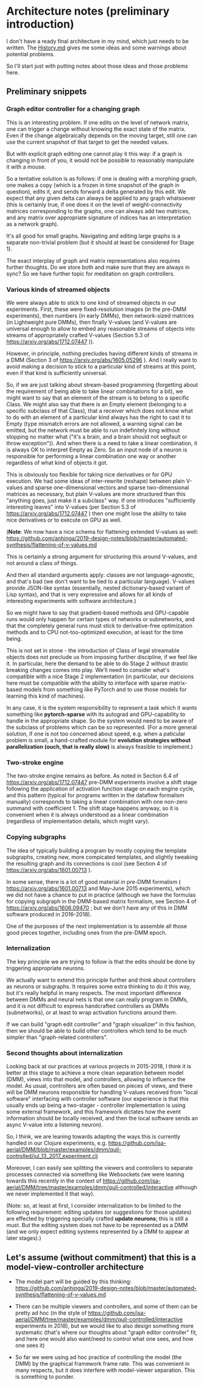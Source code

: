 # Architecture notes (preliminary introduction)

I don't have a ready final architecture in my mind, which just needs to be written. The [History.md](History.md) gives me some ideas and some warnings about potential problems.

So I'll start just with putting notes about those ideas and those problems here.

## Preliminary snippets

### Graph editor controller for a changing graph

This is an interesting problem. If one edits on the level of network matrix, one can trigger a change without knowing the exact state of the matrix. Even if the change algebraically depends on the moving target, still one can use the current snapshot of that target to get the needed values.

But with explicit graph editing one cannot play it this way: if a graph is changing in front of you, it would not be possible to reasonably manipulate it with a mouse.

So a tentative solution is as follows: if one is dealing with a morphing graph, one makes a copy (which is a frozen in time snapshot of the graph in question), edits it, and sends forward a delta generated by this edit. We expect that any given delta can always be applied to any graph whatsoever (this is certainly true, if one does it on the level of weight-connectivity matrices corresponding to the graphs, one can always add two matrices, and any matrix over appropriate signature of indices has an interpretation as a network graph).

It's all good for small graphs. Navigating and editing large graphs is a separate non-trivial problem (but it should at least be considered for Stage 1).

The exact interplay of graph and matrix representations also requires further thoughts. Do we store both and make sure that they are always in sync? So we have further topic for meditation on graph controllers.

### Various kinds of streamed objects

We were always able to stick to one kind of streamed objects in our experiments. First, these were fixed-resolution images (in the pre-DMM experiments), then numbers (in early DMMs), then network-sized matrices (in Lightweight pure DMMs), then finally V-values (and V-values are universal enough to allow to embed any reasonable streams of objects into streams of appropriately crafted V-values (Section 5.3 of https://arxiv.org/abs/1712.07447 )).

However, in principle, nothing precludes having different kinds of streams in a DMM (Section 3 of https://arxiv.org/abs/1605.05296 ). And I really want to avoid making a decision to stick to a particular kind of streams at this point, even if that kind is sufficiently universal.

So, if we are just talking about stream-based programming (forgetting about the requirement of being able to take linear combinations for a bit), we might want to say that an element of the stream is to belong to a specific Class. We might also say that there is an Empty element (belonging to a specific subclass of that Class), that a receiver which does not know what to do with an element of a particular kind always has the right to cast it to Empty (type mismatch errors are not allowed, a warning signal can be emitted, but the network must be able to run indefinitely long without stopping no matter what ("it's a brain, and a brain should not segfault or throw exception")). And when there is a need to take a linear combination, it is always OK to interpret Empty as Zero. So an input node of a neuron is responsible for performing a linear combination one way or another regardless of what kind of objects it got.

This is obviously too flexible for taking nice derivatives or for GPU execution. We had some ideas of inter-rewrite (reshape) between plain V-values and sparse one-dimensional vectors and sparse two-dimensional matrices as necessary, but plain V-values are more structured than this "anything goes, just make it a subclass" way. If one introduces "sufficiently interesting leaves" into V-values (per Section 5.3 of https://arxiv.org/abs/1712.07447 ) then one might lose the ability to take nice derivatives or to execute on GPU as well.

(**Note**: We now have a nice schema for flattening extended V-values as well: https://github.com/anhinga/2019-design-notes/blob/master/automated-synthesis/flattening-of-v-values.md

This is certainly a strong argument for structuring this around V-values, and not around a class of things.

And then all standard arguments apply: classes are not language-agnostic, and that's bad (we don't want to be tied to a particular language). V-values provide JSON-like syntax (essentially, nested dictionary-based variant of Lisp syntax), and that is very expressive and allows for all kinds of interesting experiments with software architecture.)

So we might have to say that gradient-based methods and GPU-capable runs would only happen for certain types of networks or subnetworks, and that the completely general runs must stick to derivative-free optimization methods and to CPU not-too-optimized execution, at least for the time being.

This is not set in stone - the introduction of Class of legal streamable objects does not preclude us from imposing further discipline, if we feel like it. In particular, here the demand to be able to do Stage 2 without drastic breaking changes comes into play. We'll need to consider what's compatible with a nice Stage 2 implementation (in particular, our decisions here must be compatible with the ability to interface with sparse matrix-based models from something like PyTorch and to use those models for learning this kind of machines).

In any case, it is the system responsibility to represent a task which it wants something like **pytorch-sparse** with its autograd and GPU-capability to handle in the appropriate shape. So the system would need to be aware of the subclass of problems which can be so represented. (For a more general solution, if one is not too concerned about speed, e.g. when a paticular problem is small, a hand-crafted module for **evolution strategies without parallelization (ouch, that is really slow)** is always feasible to implement.)

### Two-stroke engine

The two-stroke engine remains as before. As noted in Section 6.4 of https://arxiv.org/abs/1712.07447 pre-DMM experiments involve a shift stage following the application of activation function stage on each engine cycle, and this pattern (typical for programs written in the dataflow formalism manually) corresponds to taking a linear combination with one non-zero summand with coefficient 1. The shift stage happens anyway, so it is convenient when it is always understood as a linear combination (regardless of implementation details, which might vary).

### Copying subgraphs

The idea of typically building a program by mostly copying the template subgraphs, creating new, more compicated templates, and slightly tweaking the resulting graph and its connections is cool (see Section 4 of https://arxiv.org/abs/1601.00713 ).

In some sense, there is a lot of good material in pre-DMM formalism ( https://arxiv.org/abs/1601.00713 and May-June 2015 experiments), which we did not have a chance to put in practice (although we have the formulas for copying subgraph in the DMM-based matrix formalism, see Section 4 of https://arxiv.org/abs/1606.09470 ; but we don't have any of this in DMM software produced in 2016-2018).

One of the purposes of the next implementation is to assemble all those good pieces together, including ones from the pre-DMM epoch.

### Internalization

The key principle we are trying to follow is that the edits should be done by triggering appropriate neurons.

We actually want to extend this principle further and think about controllers as neurons or subgraphs. It requires some extra thinking to do it this way, but it's really helpful in many respects. The most important difference between DMMs and neural nets is that one can really program in DMMs, and it is not difficult to express handcrafted controllers as DMMs (subnetworks), or at least to wrap activation functions around them. 

If we can build "graph edit controller" and "graph visualizer" in this fashion, then we should be able to build other controllers which tend to be much simpler than "graph-related controllers".

### Second thoughts about internalization

Looking back at our practices at various projects in 2015-2018, I think it is better at this stage to achieve a more clean separation between model (DMM), views into that model, and controllers, allowing to influence the model. As usual, controllers are often based on pieces of views, and there will be DMM neurons responsible for handling V-values received from "local software" interfacing with controller software (our experience is that this usually ends up being a two-stager - controller implementation is using some external framework, and this framework dictates how the event information should be locally received, and then the local software sends an async V-value into a listening neuron).

So, I think, we are leaning towards adapting the ways this is currently handled in our Clojure experiments, e.g. https://github.com/jsa-aerial/DMM/blob/master/examples/dmm/quil-controlled/jul_13_2017_experiment.clj

Moreover, I can easily see splitting the viewers and controllers to separate processes connected via something like Websockets (we were leaning towards this recently in the context of https://github.com/jsa-aerial/DMM/tree/master/examples/dmm/quil-controlled/interactive although we never implemented it that way).

(Note: so, at least at first, I consider internalization to be limited to the following requirement: editing updates (or suggestions for those updates) are effected by triggering specially crafted **update neurons**; this is still a must. But the editing system does not have to be represented as a DMM (and we only expect editing systems represented by a DMM to appear at later stages).)

## Let's assume (without commitment) that this is a model-view-controller architecture

 * The model part will be guided by this thinking: https://github.com/anhinga/2019-design-notes/blob/master/automated-synthesis/flattening-of-v-values.md
 
 * There can be multiple viewers and controllers, and some of them can be pretty ad hoc (in the style of https://github.com/jsa-aerial/DMM/tree/master/examples/dmm/quil-controlled/interactive experiments in 2018), but we would like to also design something more systematic (that's where our thoughts about "graph editor controller" fit, and here one would also want/need to control what one sees, and how one sees it)
 
 * So far we were using ad hoc practice of controlling the model (the DMM) by the graphical framework frame rate. This was convenient in many respects, but it does interfere with model-viewer separation. This is something to ponder.
 
